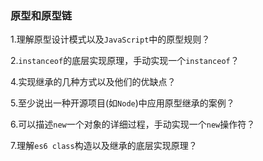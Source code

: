 

### 原型和原型链

1.理解原型设计模式以及`JavaScript`中的原型规则？

2.`instanceof`的底层实现原理，手动实现一个`instanceof`？

4.实现继承的几种方式以及他们的优缺点？

5.至少说出一种开源项目(如`Node`)中应用原型继承的案例？

6.可以描述`new`一个对象的详细过程，手动实现一个`new`操作符？

7.理解`es6 class`构造以及继承的底层实现原理？


